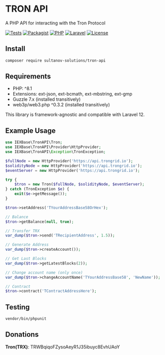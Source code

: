 # TRON API
A PHP API for interacting with the Tron Protocol

[![Tests](https://github.com/sultanov-solutions/tron-api/actions/workflows/tests.yml/badge.svg)](https://github.com/sultanov-solutions/tron-api/actions/workflows/tests.yml)
[![Packagist](https://img.shields.io/packagist/v/sultanov-solutions/tron-api.svg?style=flat-square)](https://packagist.org/packages/sultanov-solutions/tron-api)
[![PHP](https://img.shields.io/packagist/php-v/sultanov-solutions/tron-api.svg?style=flat-square)](composer.json)
[![Laravel](https://img.shields.io/badge/Laravel-12%20compatible-FF2D20?logo=laravel&style=flat-square)](#)
[![License](https://img.shields.io/badge/license-MIT-brightgreen.svg?style=flat-square)](LICENSE)

## Install

```bash
composer require sultanov-solutions/tron-api
```

## Requirements

- PHP: ^8.1
- Extensions: ext-json, ext-bcmath, ext-mbstring, ext-gmp
- Guzzle 7.x (installed transitively)
- web3p/web3.php ^0.3.2 (installed transitively)

This library is framework-agnostic and compatible with Laravel 12.

## Example Usage

```php
use IEXBase\TronAPI\Tron;
use IEXBase\TronAPI\Provider\HttpProvider;
use IEXBase\TronAPI\Exception\TronException;

$fullNode = new HttpProvider('https://api.trongrid.io');
$solidityNode = new HttpProvider('https://api.trongrid.io');
$eventServer = new HttpProvider('https://api.trongrid.io');

try {
    $tron = new Tron($fullNode, $solidityNode, $eventServer);
} catch (TronException $e) {
    exit($e->getMessage());
}

$tron->setAddress('TYourAddressBase58OrHex');

// Balance
$tron->getBalance(null, true);

// Transfer TRX
var_dump($tron->send('TRecipientAddress', 1.5));

// Generate Address
var_dump($tron->createAccount());

// Get Last Blocks
var_dump($tron->getLatestBlocks(2));

// Change account name (only once)
var_dump($tron->changeAccountName('TYourAddressBase58', 'NewName'));

// Contract
$tron->contract('TContractAddressHere');
```

## Testing

```bash
vendor/bin/phpunit
```

## Donations
**Tron(TRX)**: TRWBqiqoFZysoAeyR1J35ibuyc8EvhUAoY
